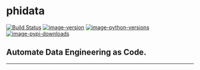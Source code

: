 # phidata

[![ Build Status ](https://github.com/phidatahq/phidata/actions/workflows/build-release.yml/badge.svg)](https://github.com/phidatahq/phidata/actions/workflows/build-release.yml)
[![image-version](https://img.shields.io/pypi/v/phidata.svg)](https://python.org/pypi/phidata)
[![image-python-versions](https://img.shields.io/badge/python->=3.7-blue)](https://github.com/phidatahq/phidata)
[![image-pypi-downloads](https://pepy.tech/badge/phidata)](https://github.com/phidatahq/phidata)

## Automate Data Engineering as Code.

---
